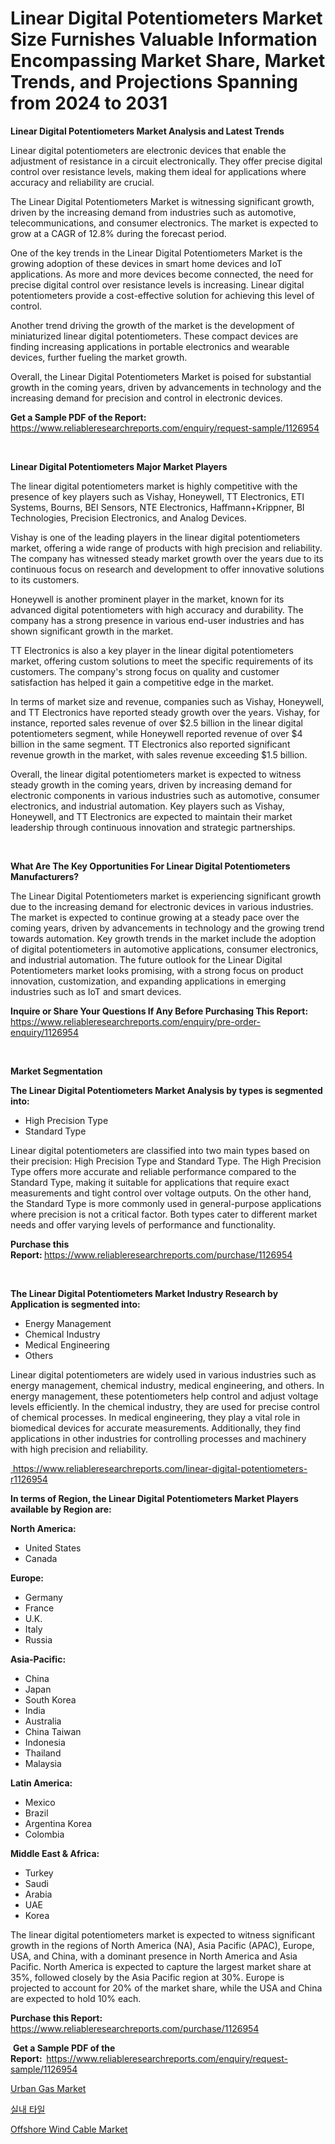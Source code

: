 <p><h1>Linear Digital Potentiometers Market Size Furnishes Valuable Information Encompassing Market Share, Market Trends, and Projections Spanning from 2024 to 2031</h1></p><p><strong>Linear Digital Potentiometers Market Analysis and Latest Trends</strong></p>
<p><p>Linear digital potentiometers are electronic devices that enable the adjustment of resistance in a circuit electronically. They offer precise digital control over resistance levels, making them ideal for applications where accuracy and reliability are crucial.</p><p>The Linear Digital Potentiometers Market is witnessing significant growth, driven by the increasing demand from industries such as automotive, telecommunications, and consumer electronics. The market is expected to grow at a CAGR of 12.8% during the forecast period.</p><p>One of the key trends in the Linear Digital Potentiometers Market is the growing adoption of these devices in smart home devices and IoT applications. As more and more devices become connected, the need for precise digital control over resistance levels is increasing. Linear digital potentiometers provide a cost-effective solution for achieving this level of control.</p><p>Another trend driving the growth of the market is the development of miniaturized linear digital potentiometers. These compact devices are finding increasing applications in portable electronics and wearable devices, further fueling the market growth.</p><p>Overall, the Linear Digital Potentiometers Market is poised for substantial growth in the coming years, driven by advancements in technology and the increasing demand for precision and control in electronic devices.</p></p>
<p><strong>Get a Sample PDF of the Report:&nbsp;</strong> <a href="https://www.reliableresearchreports.com/enquiry/request-sample/1126954">https://www.reliableresearchreports.com/enquiry/request-sample/1126954</a></p>
<p>&nbsp;</p>
<p><strong>Linear Digital Potentiometers Major Market Players</strong></p>
<p><p>The linear digital potentiometers market is highly competitive with the presence of key players such as Vishay, Honeywell, TT Electronics, ETI Systems, Bourns, BEI Sensors, NTE Electronics, Haffmann+Krippner, BI Technologies, Precision Electronics, and Analog Devices.</p><p>Vishay is one of the leading players in the linear digital potentiometers market, offering a wide range of products with high precision and reliability. The company has witnessed steady market growth over the years due to its continuous focus on research and development to offer innovative solutions to its customers.</p><p>Honeywell is another prominent player in the market, known for its advanced digital potentiometers with high accuracy and durability. The company has a strong presence in various end-user industries and has shown significant growth in the market.</p><p>TT Electronics is also a key player in the linear digital potentiometers market, offering custom solutions to meet the specific requirements of its customers. The company's strong focus on quality and customer satisfaction has helped it gain a competitive edge in the market.</p><p>In terms of market size and revenue, companies such as Vishay, Honeywell, and TT Electronics have reported steady growth over the years. Vishay, for instance, reported sales revenue of over $2.5 billion in the linear digital potentiometers segment, while Honeywell reported revenue of over $4 billion in the same segment. TT Electronics also reported significant revenue growth in the market, with sales revenue exceeding $1.5 billion.</p><p>Overall, the linear digital potentiometers market is expected to witness steady growth in the coming years, driven by increasing demand for electronic components in various industries such as automotive, consumer electronics, and industrial automation. Key players such as Vishay, Honeywell, and TT Electronics are expected to maintain their market leadership through continuous innovation and strategic partnerships.</p></p>
<p>&nbsp;</p>
<p><strong>What Are The Key Opportunities For Linear Digital Potentiometers Manufacturers?</strong></p>
<p><p>The Linear Digital Potentiometers market is experiencing significant growth due to the increasing demand for electronic devices in various industries. The market is expected to continue growing at a steady pace over the coming years, driven by advancements in technology and the growing trend towards automation. Key growth trends in the market include the adoption of digital potentiometers in automotive applications, consumer electronics, and industrial automation. The future outlook for the Linear Digital Potentiometers market looks promising, with a strong focus on product innovation, customization, and expanding applications in emerging industries such as IoT and smart devices.</p></p>
<p><strong>Inquire or Share Your Questions If Any Before Purchasing This Report:</strong> <a href="https://www.reliableresearchreports.com/enquiry/pre-order-enquiry/1126954">https://www.reliableresearchreports.com/enquiry/pre-order-enquiry/1126954</a></p>
<p>&nbsp;</p>
<p><strong>Market Segmentation</strong></p>
<p><strong>The Linear Digital Potentiometers Market Analysis by types is segmented into:</strong></p>
<p><ul><li>High Precision Type</li><li>Standard Type</li></ul></p>
<p><p>Linear digital potentiometers are classified into two main types based on their precision: High Precision Type and Standard Type. The High Precision Type offers more accurate and reliable performance compared to the Standard Type, making it suitable for applications that require exact measurements and tight control over voltage outputs. On the other hand, the Standard Type is more commonly used in general-purpose applications where precision is not a critical factor. Both types cater to different market needs and offer varying levels of performance and functionality.</p></p>
<p><strong>Purchase this Report:&nbsp;</strong><a href="https://www.reliableresearchreports.com/purchase/1126954">https://www.reliableresearchreports.com/purchase/1126954</a></p>
<p>&nbsp;</p>
<p><strong>The Linear Digital Potentiometers Market Industry Research by Application is segmented into:</strong></p>
<p><ul><li>Energy Management</li><li>Chemical Industry</li><li>Medical Engineering</li><li>Others</li></ul></p>
<p><p>Linear digital potentiometers are widely used in various industries such as energy management, chemical industry, medical engineering, and others. In energy management, these potentiometers help control and adjust voltage levels efficiently. In the chemical industry, they are used for precise control of chemical processes. In medical engineering, they play a vital role in biomedical devices for accurate measurements. Additionally, they find applications in other industries for controlling processes and machinery with high precision and reliability.</p></p>
<p><a href="https://www.reliableresearchreports.com/linear-digital-potentiometers-r1126954">&nbsp;https://www.reliableresearchreports.com/linear-digital-potentiometers-r1126954</a></p>
<p><strong>In terms of Region, the Linear Digital Potentiometers Market Players available by Region are:</strong></p>
<p>
    <p> <strong> North America: </strong>
        <ul>
            <li>United States</li>
            <li>Canada</li>
        </ul>
        </p> 
    <p> <strong> Europe: </strong>
        <ul>
            <li>Germany</li>
            <li>France</li>
            <li>U.K.</li>
            <li>Italy</li>
            <li>Russia</li>
        </ul>
        </p> 
    <p> <strong> Asia-Pacific: </strong>
        <ul>
            <li>China</li>
            <li>Japan</li>
            <li>South Korea</li>
            <li>India</li>
            <li>Australia</li>
            <li>China Taiwan</li>
            <li>Indonesia</li>
            <li>Thailand</li>
            <li>Malaysia</li>
        </ul>
        </p> 
    <p> <strong> Latin America: </strong>
        <ul>
            <li>Mexico</li>
            <li>Brazil</li>
            <li>Argentina Korea</li>
            <li>Colombia</li>
        </ul>
        </p> 
    <p> <strong> Middle East & Africa: </strong>
        <ul>
            <li>Turkey</li>
            <li>Saudi</li>
            <li>Arabia</li>
            <li>UAE</li>
            <li>Korea</li>
        </ul>
    </p>
    </p>
<p><p>The linear digital potentiometers market is expected to witness significant growth in the regions of North America (NA), Asia Pacific (APAC), Europe, USA, and China, with a dominant presence in North America and Asia Pacific. North America is expected to capture the largest market share at 35%, followed closely by the Asia Pacific region at 30%. Europe is projected to account for 20% of the market share, while the USA and China are expected to hold 10% each.</p></p>
<p><strong>Purchase this Report: </strong><a href="https://www.reliableresearchreports.com/purchase/1126954">https://www.reliableresearchreports.com/purchase/1126954</a></p>
<p>&nbsp;<strong>Get a Sample PDF of the Report:&nbsp;&nbsp;</strong><a href="https://www.reliableresearchreports.com/enquiry/request-sample/1126954">https://www.reliableresearchreports.com/enquiry/request-sample/1126954</a></p>
<p><strong></strong></p>
<p><p><a href="https://medium.com/@malcowens787546/urban-gas-market-emerging-trends-and-future-prospects-for-period-from-2024-to-2031-e0ee57df355d">Urban Gas Market</a></p><p><a href="https://github.com/WilburKihn5676/Market-Research-Report-List-3/blob/main/158978541734.md">실내 타일</a></p><p><a href="https://medium.com/@sarabits4122023/offshore-wind-cable-market-trends-a-detailed-study-of-its-market-segmentation-and-analyzing-the-57600734e69f">Offshore Wind Cable Market</a></p></p>